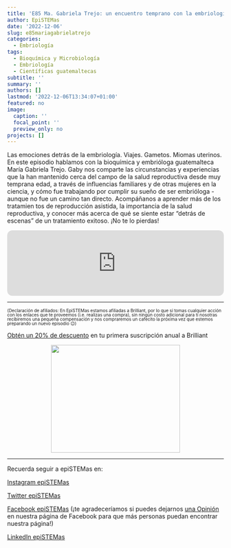 ```yaml
---
title: 'E85 Ma. Gabriela Trejo: un encuentro temprano con la embriología'
author: EpiSTEMas
date: '2022-12-06'
slug: e85mariagabrielatrejo
categories:
  - Embriología
tags:
  - Bioquímica y Microbiología
  - Embriología
  - Científicas guatemaltecas
subtitle: ''
summary: ''
authors: []
lastmod: '2022-12-06T13:34:07+01:00'
featured: no
image:
  caption: ''
  focal_point: ''
  preview_only: no
projects: []
---
```


Las emociones detrás de la embriología. Viajes. Gametos. Miomas uterinos. En este episodio hablamos con la bioquímica y embrióloga guatemalteca María Gabriela Trejo. Gaby nos comparte las circunstancias y experiencias que la han mantenido cerca del campo de la salud reproductiva desde muy temprana edad, a través de influencias familiares y de otras mujeres en la ciencia, y cómo fue trabajando por cumplir su sueño de ser embrióloga - aunque no fue un camino tan directo. Acompáñanos a aprender más de los tratamien tos de reproducción asistida, la importancia de la salud reproductiva, y conocer más acerca de qué se siente estar “detrás de escenas” de un tratamiento exitoso. ¡No te lo pierdas!

<iframe style="border-radius:12px" src="https://open.spotify.com/embed/episode/4MtEbvsWsyzEAXiIZTpur3?utm_source=generator&theme=0" width="100%" height="152" frameBorder="0" allowfullscreen="" allow="autoplay; clipboard-write; encrypted-media; fullscreen; picture-in-picture" loading="lazy"></iframe>

- - - - -

<font size = 1.5> <p style = "line-height:1"> 
(Declaración de afiliados: En EpiSTEMas estamos afiliadas a Brilliant, por lo que si tomas cualquier acción con los enlaces que te proveemos (i.e. realizas una compra), sin ningún costo adicional para tí nosotras recibiremos una pequeña compensación y nos compraremos un cafecito la próxima vez que estemos preparando un nuevo episodio 😉) 
</font> </p>


[Obtén un 20% de descuento](https://brilliant.sjv.io/c/2994553/1003358/12858?subId1=EpiSTEMas&u=http%3A%2F%2Fbrilliant.org%2Fimpactnetwork%2F) en tu primera suscripción anual a Brilliant

<center>

<a href="https://brilliant.sjv.io/c/2994553/1003364/12858?subId1=epiSTEMas&u=http%3A%2F%2Fbrilliant.org%2Fimpactnetwork%2F%3Firclickid%3D%7Bclickid%7D%26utm_medium%3Daffiliates%26utm_campaign%3D%7Birpid%7D%26utm_source%3D%7Bmp_value1%7D%26utm_content%3D%7Btimestamp%7D_%7Biradtype%7D_%7Biradname%7D%26utm_term%3D%7Bmp_value2%7D" target="_top" id="1003364"><img src="//a.impactradius-go.com/display-ad/12858-1003364" border="0" alt="" width="300" height="250"/></a><img height="0" width="0" src="https://imp.pxf.io/i/2994553/1003364/12858?subId1=epiSTEMas" style="position:absolute;visibility:hidden;" border="1" />

</center>

- - - - -

Recuerda seguir a epiSTEMas en:

[Instagram epiSTEMas](https://www.instagram.com/epistemas/)  

[Twitter epiSTEMas](https://twitter.com/epiSTEMas_Pod)

[Facebook epiSTEMas](https://www.facebook.com/epiSTEMasPod) (¡te agradeceríamos si puedes dejarnos [una Opinión](https://www.facebook.com/epiSTEMasPod/reviews/) en nuestra página de Facebook para que más personas puedan encontrar nuestra página!)

[LinkedIn epiSTEMas](https://www.linkedin.com/company/epistemas-podcast/)

